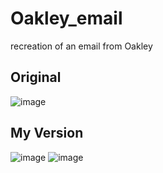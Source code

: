 # Oakley_email
recreation of an email from Oakley

## Original
![image](https://github.com/ADmcdon/Oakley_email/assets/107668054/d26d0db3-6145-450b-ad3f-aec76fb35b9a)

## My Version
![image](https://github.com/ADmcdon/Oakley_email/assets/107668054/569dbc22-cfeb-4cb1-ad0c-78d59706570e)
![image](https://github.com/ADmcdon/Oakley_email/assets/107668054/8cc6f026-3e06-474f-95e3-02f15bace6c8)

